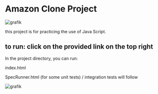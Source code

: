 # Amazon Clone Project

![grafik](https://github.com/rico-td/project-amazon-clone/assets/151479600/0ccfdcc3-35a7-41fe-a714-f3177458af50)

this project is for practicing the use of Java Script.

## to run: click on the provided link on the top right

In the project directory, you can run:

  index.html
  
  SpecRunner.html (for some unit tests) / integration tests will follow

![grafik](https://github.com/rico-td/project-amazon-clone/assets/151479600/38d36ae1-6abe-41f9-b4f4-499f6702df04)

